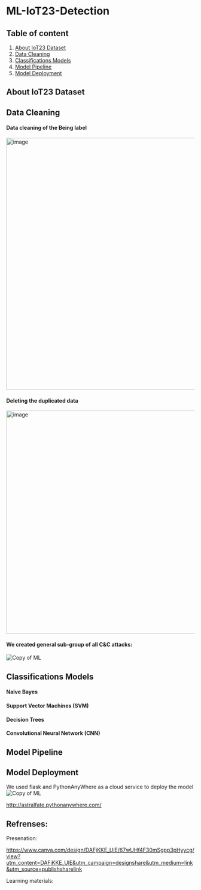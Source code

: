 # ML-IoT23-Detection

## Table of content

1. [About IoT23 Dataset](#About-IoT23-Dataset)
2. [Data Cleaning](#Data-Cleaning)
3. [Classifications Models](#Classifications-Models)
4. [Model Pipeline](#Model-Pipeline)
5. [Model Deployment](#Model-Deployment)


## About IoT23 Dataset

## Data Cleaning

#### Data cleaning of the Being label

<img width="671" alt="image" src="https://github.com/astral-fate/ML-IoT23-Detection/assets/63984422/52691eda-cf6f-466f-8c46-31476a23755a">


#### Deleting the duplicated data

<img width="594" alt="image" src="https://github.com/astral-fate/ML-IoT23-Detection/assets/63984422/ba02d781-cfcd-47a8-8669-919ac6c6c6b9">


#### We created general sub-group of all C&C attacks:

![Copy of ML](https://github.com/astral-fate/ML-IoT23-Detection/assets/63984422/0bab88f0-2939-4976-8485-cb0a7708d59b)


## Classifications Models

#### Naive Bayes

#### Support Vector Machines (SVM)

#### Decision Trees

#### Convolutional Neural Network (CNN)



## Model Pipeline




## Model Deployment

We used flask and PythonAnyWhere as a cloud service to deploy the model
![Copy of ML](https://github.com/astral-fate/ML-IoT23-Detection/assets/63984422/0906b084-dcce-4b74-ae5a-3019fa568940)

http://astralfate.pythonanywhere.com/

## Refrenses: 

Presenation: 

https://www.canva.com/design/DAFjKKE_UlE/67wUHf4F30mSgpp3pHyycg/view?utm_content=DAFjKKE_UlE&utm_campaign=designshare&utm_medium=link&utm_source=publishsharelink

Learning materials:




